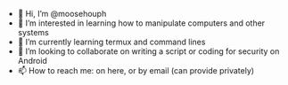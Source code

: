- 👋 Hi, I’m @moosehouph
- 👀 I’m interested in learning how to manipulate computers and other systems
- 🌱 I’m currently learning termux and command lines
- 💞️ I’m looking to collaborate on writing a script or coding for security on Android
- 📫 How to reach me: on here, or by email (can provide privately)

<!---
moosehouph/moosehouph is a ✨ special ✨ repository because its `README.md` (this file) appears on your GitHub profile.
You can click the Preview link to take a look at your changes.
--->
